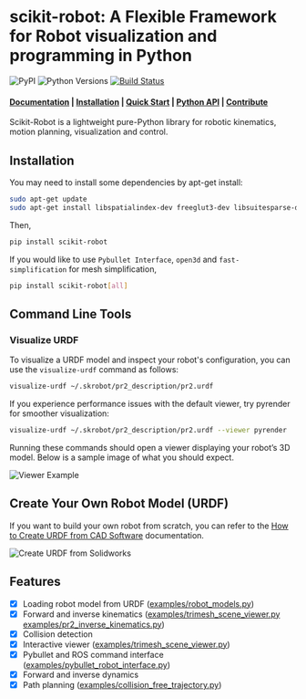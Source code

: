 # scikit-robot: A Flexible Framework for Robot visualization and programming in Python

![PyPI](https://img.shields.io/pypi/v/scikit-robot.svg)
![Python Versions](https://img.shields.io/pypi/pyversions/scikit-robot.svg)
[![Build Status](https://github.com/iory/scikit-robot/actions/workflows/test.yml/badge.svg?branch=main)](https://github.com/iory/scikit-robot/actions)


<h4>
    <a href="https://scikit-robot.readthedocs.io/en/latest/">Documentation</a> |
    <a href="https://scikit-robot.readthedocs.io/en/latest/install/index.html">Installation</a> |
    <a href="https://scikit-robot.readthedocs.io/en/latest/examples/index.html">Quick Start</a> |
    <a href="https://scikit-robot.readthedocs.io/en/latest/reference/index.html">Python API</a> |
    <a href="https://scikit-robot.readthedocs.io/en/latest/development/index.html">Contribute</a>
</h4>

Scikit-Robot is a lightweight pure-Python library for robotic kinematics,
motion planning, visualization and control.

## Installation
You may need to install some dependencies by apt-get install:
```bash
sudo apt-get update
sudo apt-get install libspatialindex-dev freeglut3-dev libsuitesparse-dev libblas-dev liblapack-dev
```

Then,
```bash
pip install scikit-robot
```

If you would like to use `Pybullet Interface`, `open3d` and `fast-simplification` for mesh simplification,

```bash
pip install scikit-robot[all]
```

## Command Line Tools

### Visualize URDF

To visualize a URDF model and inspect your robot's configuration, you can use the `visualize-urdf` command as follows:

```bash
visualize-urdf ~/.skrobot/pr2_description/pr2.urdf
```

If you experience performance issues with the default viewer, try pyrender for smoother visualization:

```bash
visualize-urdf ~/.skrobot/pr2_description/pr2.urdf --viewer pyrender
```

Running these commands should open a viewer displaying your robot’s 3D model. Below is a sample image of what you should expect.

![Viewer Example](docs/image/viewer.jpg)

## Create Your Own Robot Model (URDF)

If you want to build your own robot from scratch, you can refer to the [How to Create URDF from CAD Software](https://scikit-robot.readthedocs.io/en/latest/reference/how_to_create_urdf_from_cad.html) documentation.

![Create URDF from Solidworks](docs/image/urdf-from-solidworks.png)


## Features

- [x] Loading robot model from URDF ([examples/robot_models.py](examples/robot_models.py))
- [x] Forward and inverse kinematics ([examples/trimesh_scene_viewer.py](examples/trimesh_scene_viewer.py) [examples/pr2_inverse_kinematics.py](examples/pr2_inverse_kinematics.py))
- [x] Collision detection
- [x] Interactive viewer ([examples/trimesh_scene_viewer.py](examples/trimesh_scene_viewer.py))
- [x] Pybullet and ROS command interface ([examples/pybullet_robot_interface.py](examples/pybullet_robot_interface.py))
- [x] Forward and inverse dynamics
- [x] Path planning ([examples/collision_free_trajectory.py](examples/collision_free_trajectory.py))
